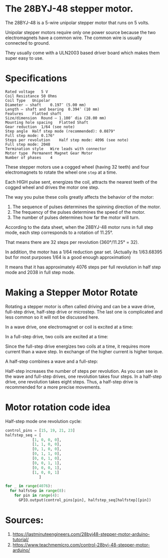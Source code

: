 # The  28BYJ-48 stepper motor.

The 28BYJ-48 is a 5-wire unipolar stepper motor that runs on 5 volts. 

Unipolar stepper motors require only one power source because the two electromagnets have a common wire. The common wire is usually connected to ground. 

They usually come with a ULN2003 based driver board which makes them super easy to use.

# Specifications
~~~
Rated voltage	5 V
Coil Resistance	50 Ohms
Coil Type	Unipolar
Diameter – shaft	0.197″ (5.00 mm)
Length – shaft and bearing	0.394″ (10 mm)
Features	Flatted shaft
Size/dimension	Round – 1.100″ dia (28.00 mm)
Mounting hole spacing	Flatted Shaft
Gear reduction	1/64 (see note)
Step angle	Half step mode (recommended): 0.0879°
Full step mode: 0.176°
Steps per revolution	Half step mode: 4096 (see note)
Full step mode: 2048
Termination style	Wire leads with connector
Motor type	Permanent Magnet Gear Motor
Number of phases	4
~~~

These stepper motors use a cogged wheel (having 32 teeth) and four electromagnets to rotate the wheel one `step` at a time.

Each HIGH pulse sent, energizes the coil, attracts the nearest teeth of the cogged wheel and drives the motor one step.

The way you pulse these coils greatly affects the behavior of the motor:

1. The sequence of pulses determines the spinning direction of the motor.
2. The frequency of the pulses determines the speed of the motor.
3. The number of pulses determines how far the motor will turn.

According to the data sheet, when the 28BYJ-48 motor runs in full step mode, each step corresponds to a rotation of 11.25°. 

That means there are 32 steps per revolution (360°/11.25° = 32).

In addition, the motor has a 1/64 reduction gear set. (Actually its 1/63.68395 but for most purposes 1/64 is a good enough approximation)

It means that it has approximately 4076 steps per full revolution in half step mode and 2038 in full step mode.

# Making a Stepper Motor Rotate

Rotating a stepper motor is often called driving and can be a wave drive, full-step drive, half-step drive or microstep. The last one is complicated and less common so it will not be discussed here.

In a wave drive, one electromagnet or coil is excited at a time:


In a full-step drive, two coils are excited at a time:


Since the full-step drive energizes two coils at a time, it requires more current than a wave step. In exchange of the higher current is higher torque.

A half-step combines a wave and a full-step:


Half-step increases the number of steps per revolution. As you can see in the wave and full-step drives, one revolution takes four steps. In a half-step drive, one revolution takes eight steps. Thus, a half-step drive is recommended for a more precise movements.

# Motor rotation code idea

Half-step mode one revolution cycle:

```python
control_pins = [15, 19, 21, 23]
halfstep_seq = [
            [1, 0, 0, 0],
            [1, 1, 0, 0],
            [0, 1, 0, 0],
            [0, 1, 1, 0],
            [0, 0, 1, 0],
            [0, 0, 1, 1],
            [0, 0, 0, 1],
            [1, 0, 0, 1]
               ]

for _ in range(4076):
  for halfstep in range(8):
    for pin in range(4):
      GPIO.output(control_pins[pin], halfstep_seq[halfstep][pin])
```

# Sources:
1. https://lastminuteengineers.com/28byj48-stepper-motor-arduino-tutorial/
2. https://www.teachmemicro.com/control-28byj-48-stepper-motor-arduino/
